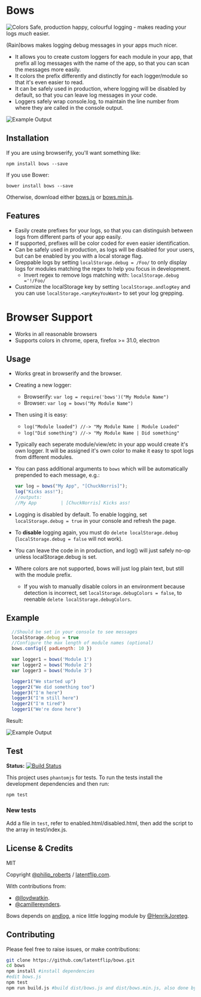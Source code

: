 # Bows
![Colors](https://raw.github.com/latentflip/bows/master/example/cols.png)
Safe, production happy, colourful logging - makes reading your logs _much_ easier.


(Rain)bows makes logging debug messages in your apps much nicer.
- It allows you to create custom loggers for each module in your app, that prefix all log messages with the name of the app, so that you can scan the messages more easily.
- It colors the prefix differently and distinctly for each logger/module so that it's even easier to read.
- It can be safely used in production, where logging will be disabled by default, so that you can leave log messages in your code.
- Loggers safely wrap console.log, to maintain the line number from where they are called in the console output.

![Example Output](https://raw.github.com/latentflip/bows/master/example/realexample.png)

## Installation

If you are using browserify, you'll want something like:

```
npm install bows --save
```

If you use Bower:

```
bower install bows --save
```

Otherwise, download either [bows.js](https://raw.github.com/latentflip/bows/master/dist/bows.js) or [bows.min.js](https://raw.github.com/latentflip/bows/master/dist/bows.min.js).

## Features

* Easily create prefixes for your logs, so that you can distinguish between logs from different parts of your app easily.
* If supported, prefixes will be color coded for even easier identification.
* Can be safely used in production, as logs will be disabled for your users, but can be enabled by you with a local storage flag.
* Greppable logs by setting `localStorage.debug = /Foo/` to only display logs for modules matching the regex to help you focus in development.
    * Invert regex to remove logs matching with: `localStorage.debug ='!/Foo/`
* Customize the localStorage key by setting `localStorage.andlogKey` and you can use `localStorage.<anyKeyYouWant>` to set your log grepping.

# Browser Support

* Works in all reasonable browsers
* Supports colors in chrome, opera, firefox >= 31.0, electron

## Usage
- Works great in browserify and the browser.
- Creating a new logger:
  - Browserify: `var log = require('bows')("My Module Name")`
  - Browser: `var log = bows("My Module Name")`
- Then using it is easy:
  - `log("Module loaded") //-> "My Module Name | Module Loaded"`
  - `log("Did something") //-> "My Module Name | Did something"`
- Typically each seperate module/view/etc in your app would create it's own logger. It will be assigned it's own color to make it easy to spot logs from different modules.
- You can pass additional arguments to `bows` which will be automatically prepended to each message, e.g.:

    ```js
    var log = bows("My App", "[ChuckNorris]");
    log("Kicks ass!");
    //outputs:
    //My App         | [ChuckNorris] Kicks ass!
    ```

- Logging is disabled by default. To enable logging, set `localStorage.debug = true` in your console and refresh the page.
- To **disable** logging again, you must do `delete localStorage.debug` (`localStorage.debug = false` will not work).
- You can leave the code in in production, and log() will just safely no-op unless localStorage.debug is set.
- Where colors are not supported, bows will just log plain text, but still with the module prefix.
    - If you wish to manually disable colors in an environment because detection is incorrect, set `localStorage.debugColors = false`, to reenable `delete localStorage.debugColors`.

## Example

```javascript
  //Should be set in your console to see messages
  localStorage.debug = true
  //Configure the max length of module names (optional)
  bows.config({ padLength: 10 })

  var logger1 = bows('Module 1')
  var logger2 = bows('Module 2')
  var logger3 = bows('Module 3')

  logger1("We started up")
  logger2("We did something too")
  logger3("I'm here")
  logger3("I'm still here")
  logger2("I'm tired")
  logger1("We're done here")
```

Result:

![Example Output](https://raw.github.com/latentflip/bows/master/example/example.png)

## Test

__Status:__ [![Build Status](https://travis-ci.org/latentflip/bows.svg?branch=master)](https://travis-ci.org/latentflip/bows)

This project uses `phantomjs` for tests. To run the tests install the development dependencies and then run:

```bash
npm test
```

### New tests

Add a file in `test`, refer to enabled.html/disabled.html, then add the script to the array in test/index.js.

## License & Credits

MIT

Copyright [@philip\_roberts](http://twitter.com/philip\_roberts) / [latentflip.com](http://latentflip.com).

With contributions from:
* [@lloydwatkin](https://twitter.com/lloydwatkin).
* [@camillereynders](https://twitter.com/camillereynders).

Bows depends on [andlog](http://github.com/henrikjoreteg/andlog), a nice little logging module by [@HenrikJoreteg](https://twitter.com/henrikjoreteg).


## Contributing

Please feel free to raise issues, or make contributions:

```bash
git clone https://github.com/latentflip/bows.git
cd bows
npm install #install dependencies
#edit bows.js
npm test
npm run build.js #build dist/bows.js and dist/bows.min.js, also done by `npm test`
```

